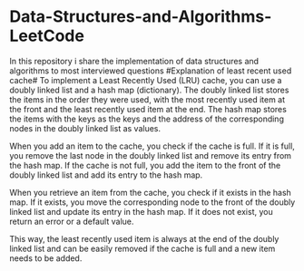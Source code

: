# Data-Structures-and-Algorithms-LeetCode
In this repository i share the implementation of data structures and algorithms to most interviewed questions
#Explanation of least recent used cache#
To implement a Least Recently Used (LRU) cache, you can use a doubly linked list and a hash map (dictionary). The doubly linked list stores the items in the order they were used, with the most recently used item at the front and the least recently used item at the end. The hash map stores the items with the keys as the keys and the address of the corresponding nodes in the doubly linked list as values.

When you add an item to the cache, you check if the cache is full. If it is full, you remove the last node in the doubly linked list and remove its entry from the hash map. If the cache is not full, you add the item to the front of the doubly linked list and add its entry to the hash map.

When you retrieve an item from the cache, you check if it exists in the hash map. If it exists, you move the corresponding node to the front of the doubly linked list and update its entry in the hash map. If it does not exist, you return an error or a default value.

This way, the least recently used item is always at the end of the doubly linked list and can be easily removed if the cache is full and a new item needs to be added.
